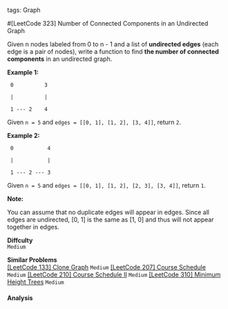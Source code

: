 tags: Graph

#[LeetCode 323] Number of Connected Components in an Undirected Graph

Given n nodes labeled from 0 to n - 1 and a list of **undirected edges** (each edge is a pair of nodes), 
write a function to find **the number of connected components** in an undirected graph.

**Example 1:**

     0          3

     |          |

     1 --- 2    4

Given `n = 5` and `edges = [[0, 1], [1, 2], [3, 4]]`, return `2`.

**Example 2:**

     0           4

     |           |

     1 --- 2 --- 3

Given `n = 5` and `edges = [[0, 1], [1, 2], [2, 3], [3, 4]]`, return `1`.

**Note:**

You can assume that no duplicate edges will appear in edges. Since all edges are undirected, 
[0, 1] is the same as [1, 0] and thus will not appear together in edges.

**Diffculty**  
`Medium`

**Similar Problems**  
[[LeetCode 133] Clone Graph]() `Medium`
[[LeetCode 207] Course Schedule]() `Medium`
[[LeetCode 210] Course Schedule II]() `Medium`
[[LeetCode 310] Minimum Height Trees]() `Medium`


#### Analysis



